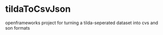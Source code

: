 # tildaToCsvJson
openframeworks project for turning a tilda-seperated dataset into cvs and son formats

